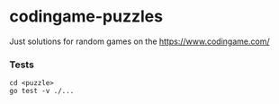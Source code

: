 # codingame-puzzles

Just solutions for random games on the https://www.codingame.com/

### Tests

```shell
cd <puzzle>
go test -v ./...
```
